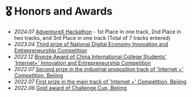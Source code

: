 # 🎖 Honors and Awards
- *2024.07* [AdventureX Hackathon](https://adventure-x.org/) - 1st Place in one track, 2nd Place in two tracks, and 3rd Place in one track (Total of 7 tracks entered)
- *2023.04* [Third prize of National Digital Economy Innovation and Entrepreneurship Competition](https://www.sohu.com/a/665690540_796223)
- *2022.12* [Bronze Award of China International College Students' 'Internet+' Innovation and Entrepreneurship Competition](https://cy.ncss.cn)
- *2022.07* [Second prize in the industrial proposition track of 'Internet +' Competition, Beijing](https://cy.ncss.cn)
- *2022.07* [First prize in the main track of 'Internet +' Competition, Beijing](https://cy.ncss.cn)
- *2022.06* [Gold award of Challenge Cup, Beijing](https://bj.tiaozhanbei.net/d1/)
